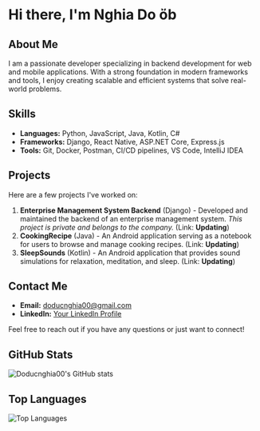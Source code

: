 # Hi there, I'm Nghia Do ὄb

<!--
**Doducnghia00/Doducnghia00** is a ✨ _special_ ✨ repository because its `README.md` (this file) appears on your GitHub profile.
-->

## About Me
I am a passionate developer specializing in backend development for web and mobile applications. With a strong foundation in modern frameworks and tools, I enjoy creating scalable and efficient systems that solve real-world problems.

## Skills
- **Languages:** Python, JavaScript, Java, Kotlin, C#
- **Frameworks:** Django, React Native, ASP.NET Core, Express.js
- **Tools:** Git, Docker, Postman, CI/CD pipelines, VS Code, IntelliJ IDEA

## Projects
Here are a few projects I've worked on:

1. **Enterprise Management System Backend** (Django) - Developed and maintained the backend of an enterprise management system. *This project is private and belongs to the company.* (Link: **Updating**)
2. **CookingRecipe** (Java) - An Android application serving as a notebook for users to browse and manage cooking recipes. (Link: **Updating**)
3. **SleepSounds** (Kotlin) - An Android application that provides sound simulations for relaxation, meditation, and sleep. (Link: **Updating**)

## Contact Me
- **Email:** [doducnghia00@gmail.com](mailto:doducnghia00@gmail.com)
- **LinkedIn:** [Your LinkedIn Profile](https://www.linkedin.com/in/placeholder)

Feel free to reach out if you have any questions or just want to connect!

## GitHub Stats
![Doducnghia00's GitHub stats](https://github-readme-stats.vercel.app/api?username=Doducnghia00&show_icons=true&theme=radical)

## Top Languages
![Top Languages](https://github-readme-stats.vercel.app/api/top-langs/?username=Doducnghia00&layout=compact&theme=radical)
